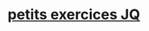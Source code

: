 # <a href="https://htmlpreview.github.io/?https://github.com/regiscoda30/semaine7-jq/blob/master/index.html">petits exercices JQ</a>
